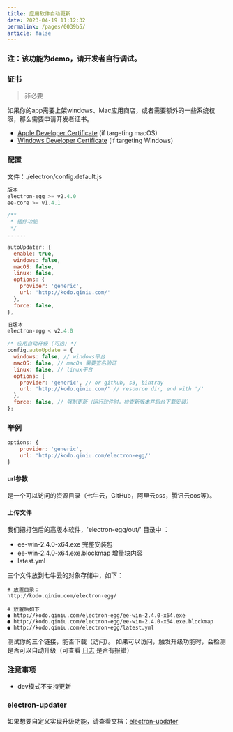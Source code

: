 ```yaml
---
title: 应用软件自动更新
date: 2023-04-19 11:12:32
permalink: /pages/0039b5/
article: false
---
```


###  注：该功能为demo，请开发者自行调试。

###  证书
> 非必要

如果你的app需要上架windows、Mac应用商店，或者需要额外的一些系统权限，那么需要申请开发者证书。

- [Apple Developer Certificate](https://www.electron.build/code-signing#where-to-buy-code-signing-certificate) (if targeting macOS)
- [Windows Developer Certificate](https://www.electron.build/code-signing#where-to-buy-code-signing-certificate) (if targeting Windows)
###  配置
文件：./electron/config.default.js
```javascript
版本
electron-egg >= v2.4.0
ee-core >= v1.4.1

/**
 * 插件功能
 */
......

autoUpdater: {
  enable: true,
  windows: false, 
  macOS: false, 
  linux: false,
  options: {
    provider: 'generic', 
    url: 'http://kodo.qiniu.com/'
  },
  force: false,
},
```
```javascript
旧版本
electron-egg < v2.4.0

/* 应用自动升级 (可选) */
config.autoUpdate = {
  windows: false, // windows平台
  macOS: false, // macOs 需要签名验证
  linux: false, // linux平台
  options: {
    provider: 'generic', // or github, s3, bintray
    url: 'http://kodo.qiniu.com/' // resource dir, end with '/'
  },
  force: false, // 强制更新（运行软件时，检查新版本并后台下载安装）
};
```
###  举例
```javascript
options: {
	provider: 'generic',
	url: 'http://kodo.qiniu.com/electron-egg/' 
}
```
####  url参数
是一个可以访问的资源目录（七牛云，GitHub，阿里云oss，腾讯云cos等）。
####  上传文件
我们把打包后的高版本软件，'electron-egg/out/' 目录中 ：

- ee-win-2.4.0-x64.exe  完整安装包
- ee-win-2.4.0-x64.exe.blockmap  增量块内容
- latest.yml

三个文件放到七牛云的对象存储中，如下：
```
# 放置目录：
http://kodo.qiniu.com/electron-egg/

# 放置后如下
● http://kodo.qiniu.com/electron-egg/ee-win-2.4.0-x64.exe
● http://kodo.qiniu.com/electron-egg/ee-win-2.4.0-x64.exe.blockmap
● http://kodo.qiniu.com/electron-egg/latest.yml
```
测试你的三个链接，能否下载（访问）。
如果可以访问，触发升级功能时，会检测是否可以自动升级（可查看 [日志](https://www.yuque.com/u34495/mivcfg/qusc0n) 是否有报错）

###  注意事项
- dev模式不支持更新

###  electron-updater
如果想要自定义实现升级功能，请查看文档：[electron-updater](https://www.electron.build/auto-update)

